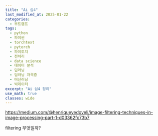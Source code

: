 ```yaml
---
title: "Ai 심4"
last_modified_at: 2025-01-22
categories:
  - 부트캠프
tags:
  - python
  - 파이썬
  - torchtext
  - pytorch
  - 파이토치
  - 전처리
  - data science
  - 데이터 분석
  - 딥러닝
  - 딥러닝 자격증
  - 머신러닝
  - 빅데이터
excerpt: "Ai 심4 정리"
use_math: true
classes: wide
---
```

<https://medium.com/@henriquevedoveli/image-filtering-techniques-in-image-processing-part-1-d03362fc73b7>

filtering 무엇일까?
